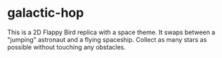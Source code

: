 # galactic-hop
This is a 2D Flappy Bird replica with a space theme. It swaps between a "jumping" astronaut and a flying spaceship. Collect as many stars as possible without touching any obstacles.
